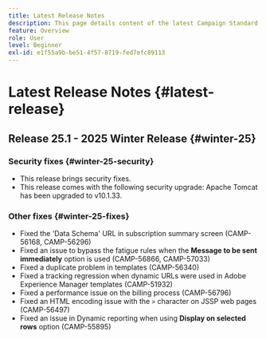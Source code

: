```yaml
---
title: Latest Release Notes
description: This page details content of the latest Campaign Standard release
feature: Overview
role: User
level: Beginner
exl-id: e1f55a9b-be51-4f57-8719-fed7efc89113
---
```


# Latest Release Notes {#latest-release}

<!--
## Release notes {#e-new-release}


This section lists improvements and changes included in the next Campaign Standard release.

>[!CAUTION]
>
>This content is subject to changes without prior notice until the stage environments upgrade date. Learn more in the [Release planning page](../../rn/using/release-planning.md).

-->

## Release 25.1 - 2025 Winter Release {#winter-25}

### Security fixes {#winter-25-security}

* This release brings security fixes.
* This release comes with the following security upgrade: Apache Tomcat has been upgraded to v10.1.33.

### Other fixes {#winter-25-fixes}

 
* Fixed the 'Data Schema' URL in subscription summary screen (CAMP-56168, CAMP-56296)
* Fixed an issue to bypass the fatigue rules when the **Message to be sent immediately** option is used (CAMP-56866, CAMP-57033)
* Fixed a duplicate problem in templates (CAMP-56340)
* Fixed a tracking regression when dynamic URLs were used in Adobe Experience Manager templates (CAMP-51932)
* Fixed a performance issue on the billing process (CAMP-56796)
* Fixed an HTML encoding issue with the `>` character on JSSP web pages (CAMP-56497)
* Fixed an issue in Dynamic reporting when using **Display on selected rows** option (CAMP-55895)

